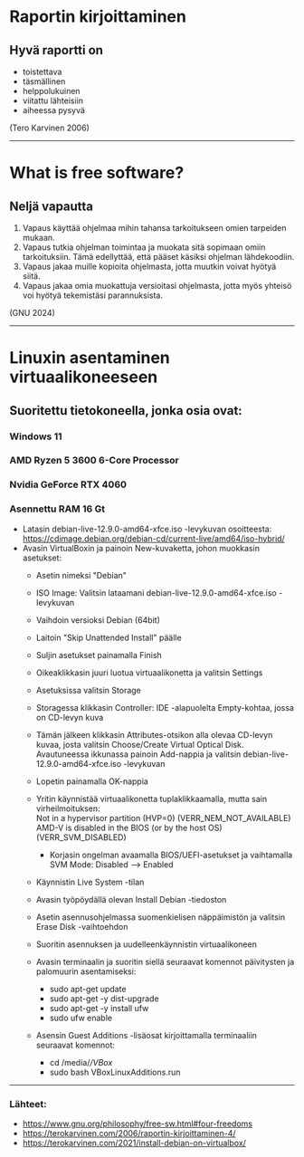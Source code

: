 # Raportin kirjoittaminen
## Hyvä raportti on

- toistettava
- täsmällinen
- helppolukuinen
- viitattu lähteisiin
- aiheessa pysyvä

(Tero Karvinen 2006)

---

# What is free software?

## Neljä vapautta
1. Vapaus käyttää ohjelmaa mihin tahansa tarkoitukseen omien tarpeiden mukaan.
2. Vapaus tutkia ohjelman toimintaa ja muokata sitä sopimaan omiin tarkoituksiin. Tämä edellyttää, että pääset käsiksi ohjelman lähdekoodiin.
3. Vapaus jakaa muille kopioita ohjelmasta, jotta muutkin voivat hyötyä siitä.
4. Vapaus jakaa omia muokattuja versioitasi ohjelmasta, jotta myös yhteisö voi hyötyä tekemistäsi parannuksista.

(GNU 2024)

---

# Linuxin asentaminen virtuaalikoneeseen
## Suoritettu tietokoneella, jonka osia ovat:
### Windows 11
### AMD Ryzen 5 3600 6-Core Processor 
### Nvidia GeForce RTX 4060
### Asennettu RAM 16 Gt
- Latasin debian-live-12.9.0-amd64-xfce.iso -levykuvan osoitteesta:  
  https://cdimage.debian.org/debian-cd/current-live/amd64/iso-hybrid/
- Avasin VirtualBoxin ja painoin New-kuvaketta, johon muokkasin asetukset:
  - Asetin nimeksi "Debian"
  - ISO Image: Valitsin lataamani debian-live-12.9.0-amd64-xfce.iso -levykuvan
  - Vaihdoin versioksi Debian (64bit)
  - Laitoin "Skip Unattended Install" päälle
  - Suljin asetukset painamalla Finish

  - Oikeaklikkasin juuri luotua virtuaalikonetta ja valitsin Settings
  - Asetuksissa valitsin Storage
  - Storagessa klikkasin Controller: IDE -alapuolelta Empty-kohtaa, jossa on CD-levyn kuva
  - Tämän jälkeen klikkasin Attributes-otsikon alla olevaa CD-levyn kuvaa, josta valitsin Choose/Create Virtual Optical Disk. Avautuneessa ikkunassa painoin Add-nappia ja valitsin debian-live-12.9.0-amd64-xfce.iso -levykuvan
  - Lopetin painamalla OK-nappia

  - Yritin käynnistää virtuaalikonetta tuplaklikkaamalla, mutta sain virheilmoituksen:  
    Not in a hypervisor partition (HVP=0) (VERR_NEM_NOT_AVAILABLE)  
    AMD-V is disabled in the BIOS (or by the host OS) (VERR_SVM_DISABLED)
    - Korjasin ongelman avaamalla BIOS/UEFI-asetukset ja vaihtamalla SVM Mode: Disabled --> Enabled
  - Käynnistin Live System -tilan
  - Avasin työpöydällä olevan Install Debian -tiedoston
  - Asetin asennusohjelmassa suomenkielisen näppäimistön ja valitsin Erase Disk -vaihtoehdon
  - Suoritin asennuksen ja uudelleenkäynnistin virtuaalikoneen

  - Avasin terminaalin ja suoritin siellä seuraavat komennot päivitysten ja palomuurin asentamiseksi:
    - sudo apt-get update
    - sudo apt-get -y dist-upgrade
    - sudo apt-get -y install ufw
    - sudo ufw enable

  - Asensin Guest Additions -lisäosat kirjoittamalla terminaaliin seuraavat komennot:
    - cd /media/*/VBox*
    - sudo bash VBoxLinuxAdditions.run

---

### Lähteet:
- https://www.gnu.org/philosophy/free-sw.html#four-freedoms
- https://terokarvinen.com/2006/raportin-kirjoittaminen-4/
- https://terokarvinen.com/2021/install-debian-on-virtualbox/
